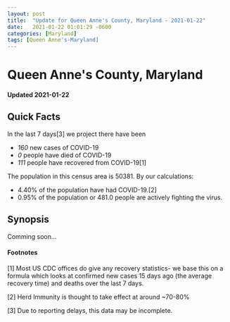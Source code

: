 ```yaml
---
layout: post
title:  "Update for Queen Anne's County, Maryland - 2021-01-22"
date:   2021-01-22 01:01:29 -0600
categories: [Maryland]
tags: [Queen Anne's-Maryland]
---
```


# Queen Anne's County, Maryland
#### Updated 2021-01-22

## Quick Facts

In the last 7 days[3] we project there have been
- *160* new cases of COVID-19
- *0* people have died of COVID-19
- *111* people have recovered from COVID-19[1]

The population in this census area is 50381. By our calculations:
- 4.40% of the population have had COVID-19.[2]
- 0.95% of the population or 481.0 people are actively fighting the virus.

## Synopsis

Comming soon...


#### Footnotes

[1] Most US CDC offices do give any recovery statistics- we base this on a formula which looks at confirmed new cases
15 days ago (the average recovery time) and deaths over the last 7 days.

[2] Herd Immunity is thought to take effect at around ~70-80%

[3] Due to reporting delays, this data may be incomplete.
 
    